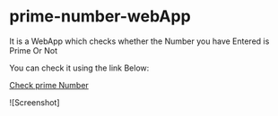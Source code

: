 # prime-number-webApp

It is a WebApp which checks whether the Number you have Entered is Prime Or Not

You can check it using the link Below:

[Check prime Number](https://check-prime-number-webapp.netlify.app/)

![Screenshot]
